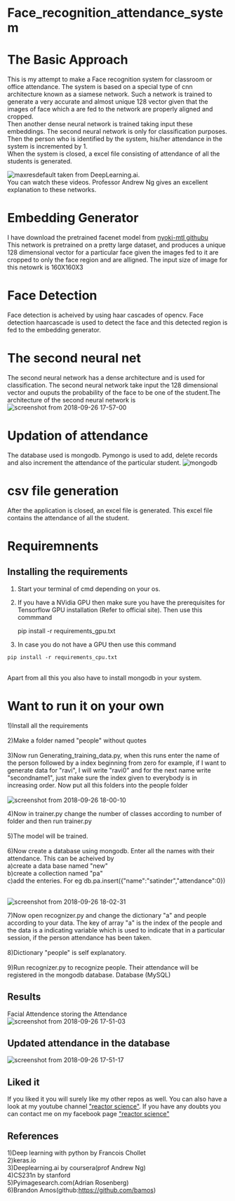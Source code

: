 # Face_recognition_attendance_system
# The Basic Approach
This is my attempt to make a Face recognition system for classroom or office attendance. The system is based on a special type of cnn architecture known as a siamese network. Such a network is trained to generate a very accurate and almost unique 128 vector given that the images of face which a are fed to the network are properly aligned and cropped. <br>
Then another dense neural network is trained taking input these embeddings. The second neural network is only for classification purposes. Then the person who is identified by the system, his/her attendance in the system is incremented by 1.<br>
When the system is closed, a excel file consisting of attendance of all the students is generated.

![maxresdefault](https://user-images.githubusercontent.com/24778913/46079121-d1ebd300-c1b3-11e8-88b7-ce9dba37b37e.jpg)
taken from DeepLearning.ai.<br>
You can watch these videos. Professor Andrew Ng gives an excellent explanation to these networks.

# Embedding Generator
I have download the pretrained facenet model from <a href="https://github.com/nyoki-mtl/keras-facenet"> nyoki-mtl githubu </a><br>
This network is pretrained on a pretty large dataset, and produces a unique 128 dimensional vector for a particular face given the images fed to it are cropped to only the face region and are alligned. The input size of image for this netowrk is 160X160X3

# Face Detection
Face detection is acheived by using haar cascades of opencv. Face detection haarcascade is used to detect the face and this detected region is fed to the embedding generator.


# The second neural net
The second neural network has a dense architecture and is used for classification. The second neural network take input the 128 dimensional vector and ouputs the probability of the face to be one of the student.The architecture of the second neural network is 
![screenshot from 2018-09-26 17-57-00](https://user-images.githubusercontent.com/24778913/46079781-b41f6d80-c1b5-11e8-9153-4716f6dcdc64.png)


# Updation of attendance
The database used is mongodb. Pymongo is used to add, delete records and also increment the attendance of the particular student.
![mongodb](https://user-images.githubusercontent.com/24778913/46079843-e7fa9300-c1b5-11e8-971b-413f9f304d49.png)


# csv file generation
After the application is closed, an excel file is generated. This excel file contains the attendance of all the student.

# Requiremnents
## Installing the requirements
1. Start your terminal of cmd depending on your os.
2. If you have a NVidia GPU then make sure you have the prerequisites for Tensorflow GPU installation (Refer to official site). Then use this commmand

    pip install -r requirements_gpu.txt

  3. In case you do not have a GPU then use this command

    pip install -r requirements_cpu.txt
   
 <br>
 Apart from all this you also have to install mongodb in your system.

# Want to run it on your own
1)Install all the requirements<br><br>
2)Make a folder named "people" without quotes<br><br>
3)Now run Generating_training_data.py, when this runs enter the name of the person followed by a index beginning from zero
for example, if I want to generate data for "ravi", I will write "ravi0" and for the next name write "secondname1", just make sure the index given to everybody is in increasing order. Now put all this folders into the people folder<br><br>
![screenshot from 2018-09-26 18-00-10](https://user-images.githubusercontent.com/24778913/46079905-16786e00-c1b6-11e8-9b20-47cd8c2c0edb.png)

4)Now in trainer.py change the number of classes according to number of folder and then run trainer.py<br><br>
5)The model will be trained.<br><br>
6)Now create a database using mongodb. Enter all the names with their attendance. This can be acheived by <br>
    a)create a data base named "new"<br>
    b)create a collection named "pa"<br>
    c)add the enteries. For eg db.pa.insert({"name":"satinder","attendance":0})<br><br>
    
  ![screenshot from 2018-09-26 18-02-31](https://user-images.githubusercontent.com/24778913/46080022-5f302700-c1b6-11e8-97a0-24df436396c0.png)

7)Now open recognizer.py and change the dictionary "a" and people according to your data. The key of array "a" is the index of the people and the data is a indicating variable which is used to indicate that in a particular session, if the person attendance has been taken.<br><br>
8)Dictionary "people" is self explanatory.<br><br>
9)Run recognizer.py to recognize people. Their attendance will be registered in the mongodb database. 
Database (MySQL)
## Results
Facial Attendence
storing the Attendance
![screenshot from 2018-09-26 17-51-03](https://user-images.githubusercontent.com/24778913/46079517-f98f6b00-c1b4-11e8-83b6-206e028138a1.png)

## Updated attendance in the database
![screenshot from 2018-09-26 17-51-17](https://user-images.githubusercontent.com/24778913/46079581-26438280-c1b5-11e8-9fc5-70480e0e68b6.png)

## Liked it
If you liked it you will surely like my other repos as well. You can also have a look at my youtube channel <a href="https://www.youtube.com/c/reactorscience">"reactor science"</a>. If you have any doubts you can contact me on my facebook page <a href="https://www.facebook.com/pg/reactorscience/about/">"reactor science"</a>

## References
1)Deep learning with python by Francois Chollet<br>
2)keras.io<br>
3)Deeplearning.ai by coursera(prof Andrew Ng)<br>
4)CS231n by stanford<br>
5)Pyimagesearch.com(Adrian Rosenberg)<br>
6)Brandon Amos(github:https://github.com/bamos)
